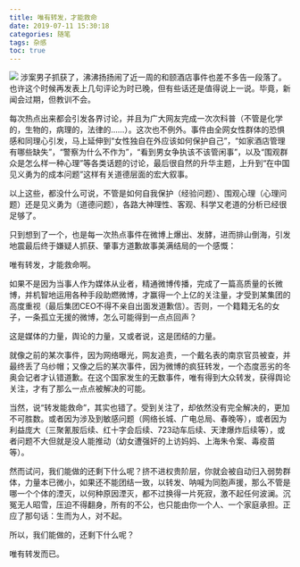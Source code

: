 ```yaml
---
title: 唯有转发，才能救命
date: 2019-07-11 15:30:18
categories: 随笔
tags: 杂感
toc: true
---
```


![](http://upload-images.jianshu.io/upload_images/29336-429148df9b455ed0.png?imageMogr2/auto-orient/strip%7CimageView2/2/w/1240)
涉案男子抓获了，沸沸扬扬闹了近一周的和颐酒店事件也差不多告一段落了。也许这个时候再发表上几句评论为时已晚，但有些话还是值得说上一说。毕竟，新闻会过期，但教训不会。

每次热点出来都会引发各界讨论，并且为广大网友完成一次次科普（不管是化学的，生物的，病理的，法律的……）。这次也不例外。事件由全网女性群体的恐惧感和同理心引发，马上延伸到“女性独自在外应该如何保护自己”，“如家酒店管理有哪些缺失”，“警察为什么不作为”，“看到男女争执该不该管闲事”，以及“围观群众是怎么样一种心理”等各类话题的讨论，最后很自然的升华主题，上升到“在中国见义勇为的成本问题”这样有关道德层面的宏大叙事。

以上这些，都没什么可说，不管是如何自我保护（经验问题）、围观心理（心理问题）还是见义勇为（道德问题），各路大神理性、客观、科学又老道的分析已经很足够了。

只到想到了一个，也是每一次热点事件在微博上爆出、发酵，进而排山倒海，引发地震最后终于嫌疑人抓获、肇事方道歉故事美满结局的一个感慨：

唯有转发，才能救命啊。

如果不是因为当事人作为媒体从业者，精通微博传播，完成了一篇高质量的长微博，并机智地运用各种手段助燃微博，才赢得一个上亿的关注量，才受到某集团的高度重视（最后集团CEO不得不亲自出面发道歉信）。否则，一个籍籍无名的女子，一条孤立无援的微博，怎么可能得到一点点回声？

这是媒体的力量，舆论的力量，又或者说，这是团结的力量。

就像之前的某次事件，因为网络曝光，网友追责，一个戴名表的南京官员被查，并最终丢了乌纱帽；又像之后的某次事件，因为微博的疯狂转发，一个态度恶劣的冬奥会记者才认错道歉。在这个国家发生的无数事件，唯有得到大众转发，获得舆论关注，才有了那么一点点被解决的可能。

当然，说“转发能救命”，其实也错了。受到关注了，却依然没有完全解决的，更加不可胜数。或者因为涉及到敏感问题（网络长城、广电总局、春晚等），或者因为利益庞大（三聚氰胺后续、红十字会后续、723动车后续、天津爆炸后续等），或者问题不大但就是没人能推动（幼女遭强奸的上访妈妈、上海朱令案、毒疫苗等）。

然而试问，我们能做的还剩下什么呢？挤不进权贵阶层，你就会被自动归入弱势群体，力量本已微小，如果还不能团结一致，以转发、呐喊为同胞声援，那么不管是哪一个个体的湮灭，以何种原因湮灭，都不过换得一片死寂，激不起任何波澜。沉冤无人昭雪，压迫不得翻身，所有的不公，也只能由你一个人、一个家庭承担。正应了那句话：生而为人，对不起。

所以，我们能做的，还剩下什么呢？

唯有转发而已。
